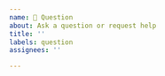 ```yaml
---
name: 💬 Question
about: Ask a question or request help
title: ''
labels: question
assignees: ''

---
```


<!--

  👋 Hi there!
  Thanks for using metrics!

  Before asking a question or for help, try to:
    - Search for a similar already existing issue
    - Check README.md documentation
      - Note that most of documentation is collapsed by default, so be sure to open sections marked with "▶",
        the solution to your problem may already be present!

  For setup help...
    - Be sure to create required secrets (METRICS_TOKEN and other plugins token when needed)
    - Paste an excerpt of:
      - workflow step
      - error logs (if applicable)
      - direct GitHub links to the above
    - Optionally add screenshots or additional context

  For other questions...
    - Just write about what you want to talk!

-->
